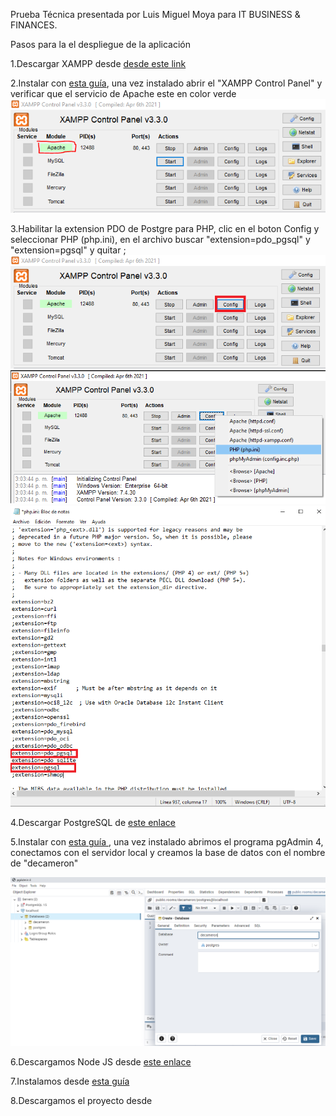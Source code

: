 Prueba Técnica presentada por Luis Miguel Moya para IT BUSINESS & FINANCES.

Pasos para la el despliegue de la aplicación

1.Descargar XAMPP desde <a href="https://sourceforge.net/projects/xampp/files/XAMPP%20Windows/7.4.30/xampp-windows-x64-7.4.30-1-VC15-installer.exe/download">desde este link</a>

2.Instalar con <a href="https://www.wikihow.com/Install-XAMPP-for-Windows">esta guía</a>, una vez instalado abrir el "XAMPP Control Panel" y verificar que el servicio de Apache este en color verde
![Alt text](./public/install/xampp_control_panel.png)

3.Habilitar la extension PDO de Postgre para PHP, clic en el boton Config y seleccionar PHP (php.ini), en el archivo buscar "extension=pdo_pgsql" y "extension=pgsql" y quitar ;
![Alt text](./public/install/config1.png)
![Alt text](./public/install/config2.png)
![Alt text](./public/install/config3.png)

4.Descargar PostgreSQL de <a href="https://www.enterprisedb.com/postgresql-tutorial-resources-training-2?uuid=7b1a8f61-1469-4f8a-959e-e22e97e06691&campaignId=Product_Trial_PostgreSQL_15"> este enlace </a>

5.Instalar con <a href="https://www.postgresqltutorial.com/postgresql-getting-started/install-postgresql/"> esta guía </a>, una vez instalado abrimos el programa pgAdmin 4, conectamos con el servidor local y creamos la base de datos con el nombre de "decameron"

![Alt text](./public/install/config4.png)

6.Descargamos Node JS desde <a href="https://nodejs.org/es/download">este enlace</a>

7.Instalamos desde <a href="https://www.wikihow.com/Install-Node.Js-on-Windows">esta guía</a>

8.Descargamos el proyecto desde

